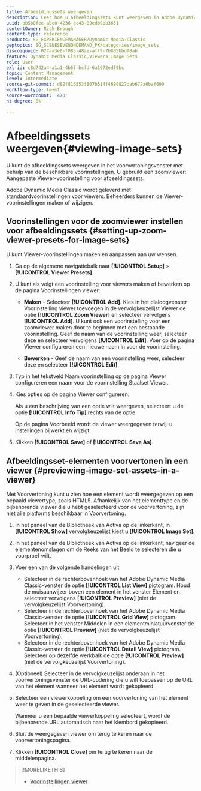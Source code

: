 ```yaml
---
title: Afbeeldingssets weergeven
description: Leer hoe u afbeeldingssets kunt weergeven in Adobe Dynamic Media Classic.
uuid: bb5b0fee-abc0-4236-ac43-09edb9bb3651
contentOwner: Rick Brough
content-type: reference
products: SG_EXPERIENCEMANAGER/Dynamic-Media-Classic
geptopics: SG_SCENESEVENONDEMAND_PK/categories/image_sets
discoiquuid: 027aa3e0-f085-48ae-aff9-7b805bbdf8ab
feature: Dynamic Media Classic,Viewers,Image Sets
role: User
exl-id: c8d742a4-a1a1-4b5f-bcfd-6a1972edf9bc
topic: Content Management
level: Intermediate
source-git-commit: d82f816553f807b514f4690827dab672a6baf690
workflow-type: tm+mt
source-wordcount: '470'
ht-degree: 0%

---
```


# Afbeeldingssets weergeven{#viewing-image-sets}

U kunt de afbeeldingssets weergeven in het voorvertoningsvenster met behulp van de beschikbare voorinstellingen. U gebruikt een zoomviewer: Aangepaste Viewer-voorinstelling voor afbeeldingssets.

Adobe Dynamic Media Classic wordt geleverd met standaardvoorinstellingen voor viewers. Beheerders kunnen de Viewer-voorinstellingen maken of wijzigen.

## Voorinstellingen voor de zoomviewer instellen voor afbeeldingssets {#setting-up-zoom-viewer-presets-for-image-sets}

U kunt Viewer-voorinstellingen maken en aanpassen aan uw wensen.

1. Ga op de algemene navigatiebalk naar **[!UICONTROL Setup]** > **[!UICONTROL Viewer Presets]**.
1. U kunt als volgt een voorinstelling voor viewers maken of bewerken op de pagina Voorinstellingen viewer:

   * **Maken** - Selecteer **[!UICONTROL Add]**. Kies in het dialoogvenster Voorinstelling viewer toevoegen in de vervolgkeuzelijst Viewer de optie **[!UICONTROL Zoom Viewer]** en selecteer vervolgens **[!UICONTROL Add]**. U kunt ook een voorinstelling voor een zoomviewer maken door te beginnen met een bestaande voorinstelling. Geef de naam van de voorinstelling weer, selecteer deze en selecteer vervolgens **[!UICONTROL Edit]**. Voer op de pagina Viewer configureren een nieuwe naam in voor de voorinstelling.

   * **Bewerken** - Geef de naam van een voorinstelling weer, selecteer deze en selecteer **[!UICONTROL Edit]**.

1. Typ in het tekstveld Naam voorinstelling op de pagina Viewer configureren een naam voor de voorinstelling Staalset Viewer.
1. Kies opties op de pagina Viewer configureren.

   Als u een beschrijving van een optie wilt weergeven, selecteert u de optie **[!UICONTROL Info Tip]** rechts van de optie.

   Op de pagina Voorbeeld wordt de viewer weergegeven terwijl u instellingen bijwerkt en wijzigt.

1. Klikken **[!UICONTROL Save]** of **[!UICONTROL Save As]**.

## Afbeeldingsset-elementen voorvertonen in een viewer {#previewing-image-set-assets-in-a-viewer}

Met Voorvertoning kunt u zien hoe een element wordt weergegeven op een bepaald viewertype, zoals HTML5. Afhankelijk van het elementtype en de bijbehorende viewer die u hebt geselecteerd voor de voorvertoning, zijn niet alle platforms beschikbaar in Voorvertoning.

1. In het paneel van de Bibliotheek van Activa op de linkerkant, in **[!UICONTROL Show]** vervolgkeuzelijst kiest u **[!UICONTROL Image Set]**.
1. In het paneel van de Bibliotheek van Activa op de linkerkant, navigeer de elementenomslagen om de Reeks van het Beeld te selecteren die u voorproef wilt.
1. Voer een van de volgende handelingen uit

   * Selecteer in de rechterbovenhoek van het Adobe Dynamic Media Classic-venster de optie **[!UICONTROL List View]** pictogram. Houd de muisaanwijzer boven een element in het venster Element en selecteer vervolgens **[!UICONTROL Preview]** (niet de vervolgkeuzelijst Voorvertoning).
   * Selecteer in de rechterbovenhoek van het Adobe Dynamic Media Classic-venster de optie **[!UICONTROL Grid View]** pictogram. Selecteer in het venster Middelen in een elementminiatuurvenster de optie **[!UICONTROL Preview]** (niet de vervolgkeuzelijst Voorvertoning).
   * Selecteer in de rechterbovenhoek van het Adobe Dynamic Media Classic-venster de optie **[!UICONTROL Detail View]** pictogram. Selecteer op dezelfde werkbalk de optie **[!UICONTROL Preview]** (niet de vervolgkeuzelijst Voorvertoning).

1. (Optioneel) Selecteer in de vervolgkeuzelijst onderaan in het voorvertoningsvenster de URL-codering die u wilt toepassen op de URL van het element wanneer het element wordt gekopieerd.
1. Selecteer een viewerkoppeling om een voorvertoning van het element weer te geven in de geselecteerde viewer.

   Wanneer u een bepaalde viewerkoppeling selecteert, wordt de bijbehorende URL automatisch naar het klembord gekopieerd.

1. Sluit de weergegeven viewer om terug te keren naar de voorvertoningspagina.
1. Klikken **[!UICONTROL Close]** om terug te keren naar de middelenpagina.

>[!MORELIKETHIS]
>
>* [Voorinstellingen viewer](application-setup.md#viewer_presets)
